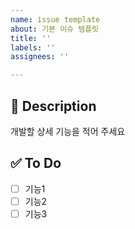 ```yaml
---
name: issue template
about: 기본 이슈 템플릿
title: ''
labels: ''
assignees: ''

---
```


## 💬 Description

개발할 상세 기능을 적어 주세요

## ✅ To Do

- [ ]  기능1
- [ ]  기능2
- [ ]  기능3